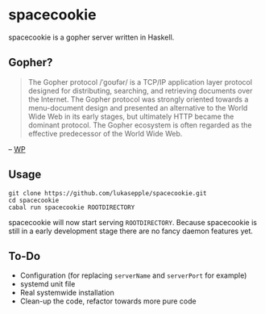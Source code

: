 # spacecookie
spacecookie is a gopher server written in Haskell.

## Gopher?

> The Gopher protocol /ˈɡoʊfər/ is a TCP/IP application layer protocol designed for distributing, searching, and retrieving documents over the Internet. The Gopher protocol was strongly oriented towards a menu-document design and presented an alternative to the World Wide Web in its early stages, but ultimately HTTP became the dominant protocol. The Gopher ecosystem is often regarded as the effective predecessor of the World Wide Web.

– [WP](https://en.wikipedia.org/wiki/Gopher_(protocol))

## Usage

	git clone https://github.com/lukasepple/spacecookie.git
	cd spacecookie
	cabal run spacecookie ROOTDIRECTORY

spacecookie will now start serving `ROOTDIRECTORY`. Because spacecookie is still in a early development stage there are no fancy daemon features yet.

## To-Do

* Configuration (for replacing `serverName` and `serverPort` for example)
* systemd unit file
* Real systemwide installation
* Clean-up the code, refactor towards more pure code
